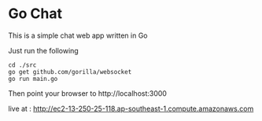 # Go Chat

This is a simple chat web app written in Go

Just run the following

```
cd ./src
go get github.com/gorilla/websocket
go run main.go
```

Then point your browser to http://localhost:3000

live at : http://ec2-13-250-25-118.ap-southeast-1.compute.amazonaws.com
